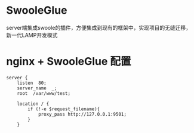 # SwooleGlue
server端集成swoole的插件，方便集成到现有的框架中，实现项目的无缝迁移，新一代LAMP开发模式




# nginx + SwooleGlue  配置
```
server {
    listen  80;
    server_name  _;
    root  /var/www/test;

    location / {
        if (!-e $request_filename){
            proxy_pass http://127.0.0.1:9501;
        }
    }


```
